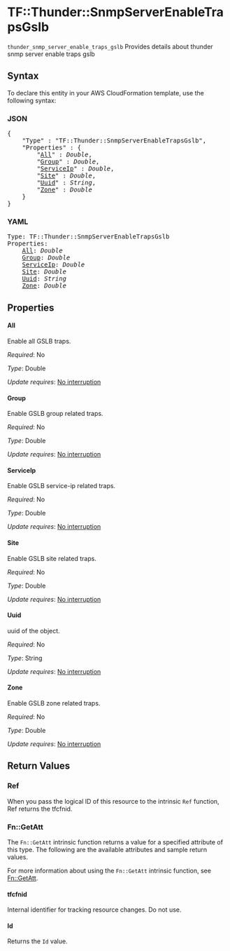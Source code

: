 # TF::Thunder::SnmpServerEnableTrapsGslb

`thunder_snmp_server_enable_traps_gslb` Provides details about thunder snmp server enable traps gslb

## Syntax

To declare this entity in your AWS CloudFormation template, use the following syntax:

### JSON

<pre>
{
    "Type" : "TF::Thunder::SnmpServerEnableTrapsGslb",
    "Properties" : {
        "<a href="#all" title="All">All</a>" : <i>Double</i>,
        "<a href="#group" title="Group">Group</a>" : <i>Double</i>,
        "<a href="#serviceip" title="ServiceIp">ServiceIp</a>" : <i>Double</i>,
        "<a href="#site" title="Site">Site</a>" : <i>Double</i>,
        "<a href="#uuid" title="Uuid">Uuid</a>" : <i>String</i>,
        "<a href="#zone" title="Zone">Zone</a>" : <i>Double</i>
    }
}
</pre>

### YAML

<pre>
Type: TF::Thunder::SnmpServerEnableTrapsGslb
Properties:
    <a href="#all" title="All">All</a>: <i>Double</i>
    <a href="#group" title="Group">Group</a>: <i>Double</i>
    <a href="#serviceip" title="ServiceIp">ServiceIp</a>: <i>Double</i>
    <a href="#site" title="Site">Site</a>: <i>Double</i>
    <a href="#uuid" title="Uuid">Uuid</a>: <i>String</i>
    <a href="#zone" title="Zone">Zone</a>: <i>Double</i>
</pre>

## Properties

#### All

Enable all GSLB traps.

_Required_: No

_Type_: Double

_Update requires_: [No interruption](https://docs.aws.amazon.com/AWSCloudFormation/latest/UserGuide/using-cfn-updating-stacks-update-behaviors.html#update-no-interrupt)

#### Group

Enable GSLB group related traps.

_Required_: No

_Type_: Double

_Update requires_: [No interruption](https://docs.aws.amazon.com/AWSCloudFormation/latest/UserGuide/using-cfn-updating-stacks-update-behaviors.html#update-no-interrupt)

#### ServiceIp

Enable GSLB service-ip related traps.

_Required_: No

_Type_: Double

_Update requires_: [No interruption](https://docs.aws.amazon.com/AWSCloudFormation/latest/UserGuide/using-cfn-updating-stacks-update-behaviors.html#update-no-interrupt)

#### Site

Enable GSLB site related traps.

_Required_: No

_Type_: Double

_Update requires_: [No interruption](https://docs.aws.amazon.com/AWSCloudFormation/latest/UserGuide/using-cfn-updating-stacks-update-behaviors.html#update-no-interrupt)

#### Uuid

uuid of the object.

_Required_: No

_Type_: String

_Update requires_: [No interruption](https://docs.aws.amazon.com/AWSCloudFormation/latest/UserGuide/using-cfn-updating-stacks-update-behaviors.html#update-no-interrupt)

#### Zone

Enable GSLB zone related traps.

_Required_: No

_Type_: Double

_Update requires_: [No interruption](https://docs.aws.amazon.com/AWSCloudFormation/latest/UserGuide/using-cfn-updating-stacks-update-behaviors.html#update-no-interrupt)

## Return Values

### Ref

When you pass the logical ID of this resource to the intrinsic `Ref` function, Ref returns the tfcfnid.

### Fn::GetAtt

The `Fn::GetAtt` intrinsic function returns a value for a specified attribute of this type. The following are the available attributes and sample return values.

For more information about using the `Fn::GetAtt` intrinsic function, see [Fn::GetAtt](https://docs.aws.amazon.com/AWSCloudFormation/latest/UserGuide/intrinsic-function-reference-getatt.html).

#### tfcfnid

Internal identifier for tracking resource changes. Do not use.

#### Id

Returns the <code>Id</code> value.

